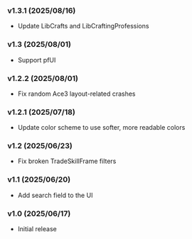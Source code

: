 ### v1.3.1 (2025/08/16)
- Update LibCrafts and LibCraftingProfessions

### v1.3 (2025/08/01)
- Support pfUI

### v1.2.2 (2025/08/01)
- Fix random Ace3 layout-related crashes

### v1.2.1 (2025/07/18)
- Update color scheme to use softer, more readable colors

### v1.2 (2025/06/23)
- Fix broken TradeSkillFrame filters

### v1.1 (2025/06/20)
- Add search field to the UI

### v1.0 (2025/06/17)
- Initial release
